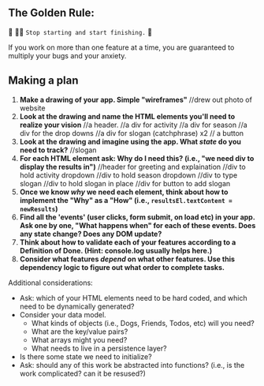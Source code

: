 ## The Golden Rule: 

🦸 🦸‍♂️ `Stop starting and start finishing.` 🏁

If you work on more than one feature at a time, you are guaranteed to multiply your bugs and your anxiety.

## Making a plan

1) **Make a drawing of your app. Simple "wireframes"** 
//drew out photo of website
1) **Look at the drawing and name the HTML elements you'll need to realize your vision**
//a header.
//a div for activity
//a div for season
//a div for the drop downs
//a div for slogan (catchphrase) x2
// a button
1) **Look at the drawing and imagine using the app. What _state_ do you need to track?** 
//slogan
1) **For each HTML element ask: Why do I need this? (i.e., "we need div to display the results in")** 
//header for greeting and explaination
//div to hold activity dropdown
//div to hold season dropdown
//div to type slogan
//div to hold slogan in place
//div for button to add slogan
1) **Once we know _why_ we need each element, think about how to implement the "Why" as a "How" (i.e., `resultsEl.textContent = newResults`)**
1) **Find all the 'events' (user clicks, form submit, on load etc) in your app. Ask one by one, "What happens when" for each of these events. Does any state change? Does any DOM update?**
1) **Think about how to validate each of your features according to a Definition of Done. (Hint: console.log usually helps here.)**
1) **Consider what features _depend_ on what other features. Use this dependency logic to figure out what order to complete tasks.**




Additional considerations:
- Ask: which of your HTML elements need to be hard coded, and which need to be dynamically generated?
- Consider your data model. 
  - What kinds of objects (i.e., Dogs, Friends, Todos, etc) will you need? 
  - What are the key/value pairs? 
  - What arrays might you need? 
  - What needs to live in a persistence layer?
- Is there some state we need to initialize?
- Ask: should any of this work be abstracted into functions? (i.e., is the work complicated? can it be resused?)
